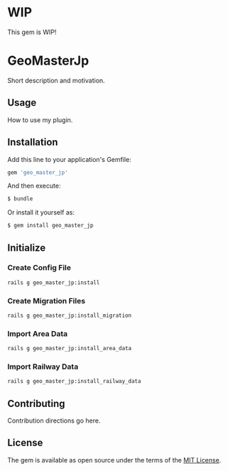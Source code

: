 # WIP
This gem is WIP!

# GeoMasterJp
Short description and motivation.

## Usage
How to use my plugin.

## Installation
Add this line to your application's Gemfile:

```ruby
gem 'geo_master_jp'
```

And then execute:
```bash
$ bundle
```

Or install it yourself as:
```bash
$ gem install geo_master_jp
```

## Initialize
### Create Config File
```bash
rails g geo_master_jp:install
```

### Create Migration Files
```bash
rails g geo_master_jp:install_migration
```

### Import Area Data
```bash
rails g geo_master_jp:install_area_data
```

### Import Railway Data
```bash
rails g geo_master_jp:install_railway_data
```

## Contributing
Contribution directions go here.

## License
The gem is available as open source under the terms of the [MIT License](https://opensource.org/licenses/MIT).
